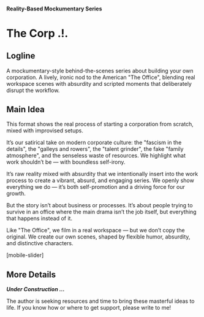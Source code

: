 #### Reality-Based Mockumentary Series

# The Corp .!.

## Logline

A mockumentary-style behind-the-scenes series about building your own corporation. A lively, ironic nod to the American "The Office", blending real workspace scenes with absurdity and scripted moments that deliberately disrupt the workflow.

## Main Idea

This format shows the real process of starting a corporation from scratch, mixed with improvised setups.

It’s our satirical take on modern corporate culture: the "fascism in the details", the "galleys and rowers", the "talent grinder", the fake "family atmosphere", and the senseless waste of resources. We highlight what work shouldn’t be — with boundless self-irony.

It’s raw reality mixed with absurdity that we intentionally insert into the work process to create a vibrant, absurd, and engaging series. We openly show everything we do — it’s both self-promotion and a driving force for our growth.

But the story isn’t about business or processes. It’s about people trying to survive in an office where the main drama isn’t the job itself, but everything that happens instead of it.

Like "The Office", we film in a real workspace — but we don’t copy the original. We create our own scenes, shaped by flexible humor, absurdity, and distinctive characters.

[mobile-slider]

## More Details

***Under Construction …***

The author is seeking resources and time to bring these masterful ideas to life. If you know how or where to get support, please write to me!